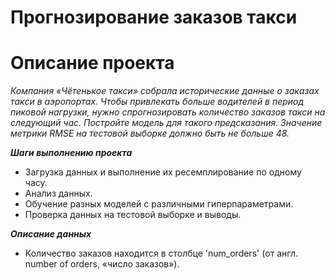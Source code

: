 # Прогнозирование заказов такси


# Описание проекта

*Компания «Чётенькое такси» собрала исторические данные о заказах такси в аэропортах. Чтобы привлекать больше водителей в период пиковой нагрузки, нужно спрогнозировать количество заказов такси на следующий час. Постройте модель для такого предсказания.
Значение метрики RMSE на тестовой выборке должно быть не больше 48.*


***Шаги выполнению проекта***
- Загрузка данных и выполнение их ресемплирование по одному часу.
- Анализ данных.
- Обучение разных моделей с различными гиперпараметрами.
- Проверка данных на тестовой выборке и выводы.

***Описание данных***
- Количество заказов находится в столбце 'num_orders' (от англ. number of orders, «число заказов»).